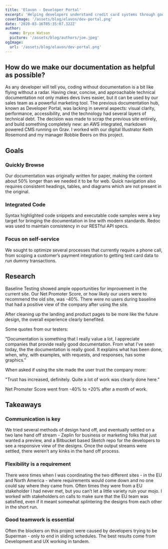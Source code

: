 ```yaml
---
title: 'Elavon - Developer Portal'
excerpt: 'Helping developers understand credit card systems through good documentation'
coverImage: '/assets/blog/elavon/dev-portal.png'
date: '2020-03-16T05:35:07.322Z'
author:
  name: Bryce Watson
  picture: '/assets/blog/authors/joe.jpeg'
ogImage:
  url: '/assets/blog/elavon/dev-portal.png'
---
```


## How do we make our documentation as helpful as possible?

As any developer will tell you, coding without documentation is a bit like flying without a radar. Having clear, concise, and approachable technical documentation not only makes devs lives easier, but it can be used by our sales team as a powerful marketing tool. The previous documentation hub, known as Developer Portal, was lacking in several aspects: visual clarity, performance, accessibility, and the technology had several layers of technical debt. The decision was made to scrap the previous site entirely, and build something completely new: an AWS integrated, markdown powered CMS running on Grav. I worked with our digital Illustrator Keith Rosemond and my manager Robbie Beers on this project. 

## Goals

### Quickly Browse

Our documentation was originally written for paper, making the content about 50% longer than we needed it to be for web. Quick navigation also requires consistent headings, tables, and diagrams which are not present in the original. 

### Integrated Code

Syntax highlighted code snippets and executable code samples were a key target for bringing the documentation in line with modern standards. Redoc was used to maintain consistency in our RESTful API specs.

### Focus on self-service

We sought to optimize several processes that currently require a phone call, from scoping a customer’s payment integration to getting test card data to run dummy transactions. 

## Research

Baseline Testing showed ample opportunities for improvement in the current site. Our Net Promoter Score, or how likely our users were to recommend the old site, was -40%. There were no users during baseline that had a positive view of the company after using the site.

After cleaning up the landing and product pages to be more like the future design, the overall experience clearly benefited.

Some quotes from our testers:

"Documentation is something that I really value a lot, I appreciate companies that provide really good documentation. From what I've seen today, the the documentation is really good. It explains what has been done, when, why, with examples, with requests, and responses, has some graphics."

When asked if using the site made the user trust the company more:

"Trust has increased, definitely. Quite a lot of work was clearly done here.”

Net Promoter Score went from -40% to +20% after a month of work.

## Takeaways

### Communication is key

We tried several methods of design hand off, and eventually settled on a two lane hand off stream - Zeplin for business or marketing folks that just wanted a preview, and a Bitbucket based Sketch repo for the developers to see a responsive view of the designs. Once the output streams were settled, there weren’t any kinks in the hand off process.

### Flexibility is a requirement

There were times when I was coordinating the two different sites - in the EU and North America - where requirements would come down and no one could say where they came from. Often times they were from a EU stakeholder I had never met, but you can’t let a little variety ruin your mojo. I worked with stakeholders on calls to make sure that the EU team was satisfied, even if it meant somewhat splintering the designs from each other in the short run. 

### Good teamwork is essential

Often the blockers on this project were caused by developers trying to be Superman - only to end in sliding schedules. The best results come from Development and UX working in tandem.